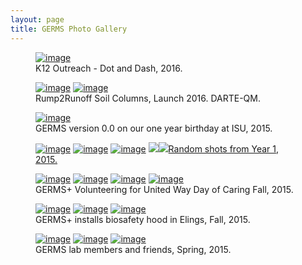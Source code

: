 ```yaml
---
layout: page
title: GERMS Photo Gallery
---
```

<figure class="third">
        <a href="https://raw.githubusercontent.com/germs-lab/germs-lab.github.com/master/images/rand9.jpg"><img src="https://raw.githubusercontent.com/germs-lab/germs-lab.github.com/master/images/rand9.jpg" alt="image"></a>
        <figcaption>K12 Outreach - Dot and Dash, 2016. </figcaption>
</figure>

<figure class="third">
        <a href="https://raw.githubusercontent.com/germs-lab/germs-lab.github.com/master/images/rand7.jpg"><img src="https://raw.githubusercontent.com/germs-lab/germs-lab.github.com/master/images/rand7.jpg" alt="image"></a>
        <a href="https://raw.githubusercontent.com/germs-lab/germs-lab.github.com/master/images/rand8.jpg"><img src="https://raw.githubusercontent.com/germs-lab/germs-lab.github.com/master/images/rand8.jpg" alt="image"></a>        
        <figcaption>Rump2Runoff Soil Columns, Launch 2016.  DARTE-QM. </figcaption>
</figure>


<figure class="third">
        <a href="https://raw.githubusercontent.com/germs-lab/germs-lab.github.com/master/images/germs_v0.jpg"><img src="https://raw.githubusercontent.com/germs-lab/germs-lab.github.com/master/images/germs_v0.jpg" alt="image"></a>
        <figcaption>GERMS version 0.0 on our one year birthday at ISU, 2015.</figcaption>
</figure>

<figure class="third">
        <a href="https://raw.githubusercontent.com/germs-lab/germs-lab.github.com/master/images/rand2.jpg"><img src="https://raw.githubusercontent.com/germs-lab/germs-lab.github.com/master/images/rand2.jpg" alt="image"></a>
        <a href="https://raw.githubusercontent.com/germs-lab/germs-lab.github.com/master/images/rand3.jpg"><img src="https://raw.githubusercontent.com/germs-lab/germs-lab.github.com/master/images/rand3.jpg" alt="image"></a>
        <a href="https://raw.githubusercontent.com/germs-lab/germs-lab.github.com/master/images/rand4.jpg"><img src="https://raw.githubusercontent.com/germs-lab/germs-lab.github.com/master/images/rand4.jpg" alt="image"></a>                
        <a href="https://raw.githubusercontent.com/germs-lab/germs-lab.github.com/master/images/rand5.jpg"><img src="https://raw.githubusercontent.com/germs-lab/germs-lab.github.com/master/images/rand5.jpg"                <a href="https://raw.githubusercontent.com/germs-lab/germs-lab.github.com/master/images/rand6.jpg"><img src="https://raw.githubusercontent.com/germs-lab/germs-lab.github.com/master/images/rand6.jpg"
        <figcaption>Random shots from Year 1, 2015.</figcaption>
</figure>

<figure class="third">
	<a href="https://raw.githubusercontent.com/germs-lab/germs-lab.github.com/master/images/care0.gif"><img src="https://raw.githubusercontent.com/germs-lab/germs-lab.github.com/master/images/care0.gif" alt="image"></a>
	<a href="https://raw.githubusercontent.com/germs-lab/germs-lab.github.com/master/images/care1.gif"><img src="https://raw.githubusercontent.com/germs-lab/germs-lab.github.com/master/images/care1.gif" alt="image"></a>
	<a href="https://raw.githubusercontent.com/germs-lab/germs-lab.github.com/master/images/care2.gif"><img src="https://raw.githubusercontent.com/germs-lab/germs-lab.github.com/master/images/care2.gif" alt="image"></a>
		<a href="https://raw.githubusercontent.com/germs-lab/germs-lab.github.com/master/images/care3.gif"><img src="https://raw.githubusercontent.com/germs-lab/germs-lab.github.com/master/images/care3.gif" alt="image"></a>
	<figcaption>GERMS+ Volunteering for United Way Day of Caring Fall, 2015.</figcaption>
</figure>


<figure class="third">
	<a href="https://raw.githubusercontent.com/germs-lab/germs-lab.github.com/master/images/hood1.gif"><img src="https://raw.githubusercontent.com/germs-lab/germs-lab.github.com/master/images/hood1.gif" alt="image"></a>
	<a href="https://raw.githubusercontent.com/germs-lab/germs-lab.github.com/master/images/hood2.gif"><img src="https://raw.githubusercontent.com/germs-lab/germs-lab.github.com/master/images/hood2.gif" alt="image"></a>
	<a href="https://raw.githubusercontent.com/germs-lab/germs-lab.github.com/master/images/hood3.gif"><img src="https://raw.githubusercontent.com/germs-lab/germs-lab.github.com/master/images/hood3.gif" alt="image"></a>
	<figcaption>GERMS+ installs biosafety hood in Elings, Fall, 2015.</figcaption>
</figure>


<figure class="third">
	<a href="https://raw.githubusercontent.com/germs-lab/germs-lab.github.com/master/images/JinAndRyan_big.jpg"><img src="https://raw.githubusercontent.com/germs-lab/germs-lab.github.com/master/images/JinAndRyan_small.jpg" alt="image"></a>
	<a href="https://raw.githubusercontent.com/germs-lab/germs-lab.github.com/master/images/algae.big.jpg"><img src="https://raw.githubusercontent.com/germs-lab/germs-lab.github.com/master/images/algae.small.jpg" alt="image"></a>
	<a href="https://raw.githubusercontent.com/germs-lab/germs-lab.github.com/master/images/adinaandtomas.big.jpg"><img src="https://raw.githubusercontent.com/germs-lab/germs-lab.github.com/master/images/adinaandtomas.small.jpg" alt="image"></a>
	<figcaption>GERMS lab members and friends, Spring, 2015.</figcaption>
</figure>
